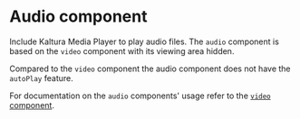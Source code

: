 # Audio component

Include Kaltura Media Player to play audio files. The `audio` component is based on the `video` component with its viewing area hidden.

Compared to the `video` component the audio component does not have the `autoPlay` feature.

For documentation on the `audio` components' usage refer to the [`video` component](video).
